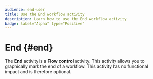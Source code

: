 ```yaml
---
audience: end-user
title: Use the End workflow activity
description: Learn how to use the End workflow activity
badge: label="Alpha" type="Positive"
---
```


# End {#end}

The **End** activity is a **Flow control** activity. This activity allows you to graphically mark the end of a workflow. This activity has no functional impact and is therefore optional.

